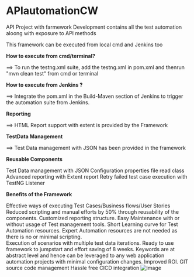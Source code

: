 # APIautomationCW

API Project with farmework Development contains all the test automation aloong with exposure to API methods

This framework can be executed from local cmd and Jenkins too

**How to execute from cmd/terminal?**

==> To run the testng.xml suite, add the testng.xml in pom.xml and thenrun "mvn clean test" from cmd or terminal

**How to execute from Jenkins ?**

==> Integrate the pom.xml in the Build-Maven section of Jenkins to trigger the automation suite from Jenkins.

**Reporting**

==> HTML Report support with extent is provided by the Framework


**TestData Management**

==> Test Data management with JSON has been provided in the framework

**Reusable Components**

Test Data management with JSON 
Configuration properties file read class
Advanced reporting with Extent report
Retry failed test case execution with TestNG Listener


**Benefits of the Framework**

Effective ways of executing Test Cases/Business flows/User Stories 
Reduced scripting and manual efforts by 50% through reusability of the components.
Customized reporting structure.
Easy Maintenance with or without usage of Test management tools.
Short Learning curve for Test Automation resources.
Expert Automation resources are not needed as there is no or minimal scripting.                     
Execution of scenarios with multiple test data iterations.
Ready to use framework to jumpstart and effort saving of 8 weeks.
Keywords are at abstract level and hence can be leveraged to any web application automation projects with minimal configuration changes.
Improved ROI.
GIT source code management
Hassle free CICD integration
![image](https://user-images.githubusercontent.com/53897612/234453979-38f36089-7d41-4b9e-ad32-f14e453eb66d.png)
